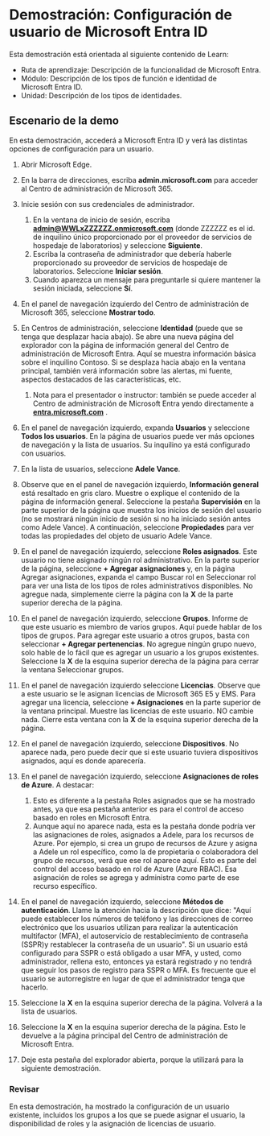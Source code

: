 <!---
---
Demostración: Título: "Exploración de la configuración de usuario de Microsoft Entra ID" Ruta de aprendizaje/Módulo/Unidad: "Ruta de aprendizaje: Descripción de la funcionalidad de Microsoft Entra; Módulo 1: Descripción de los tipos de función e identidad de Microsoft Entra ID; Unidad 3: Descripción de los tipos de identidad de Microsoft Entra"
---
--->

# Demostración: Configuración de usuario de Microsoft Entra ID

Esta demostración está orientada al siguiente contenido de Learn:

- Ruta de aprendizaje: Descripción de la funcionalidad de Microsoft Entra.
- Módulo: Descripción de los tipos de función e identidad de Microsoft Entra ID.
- Unidad: Descripción de los tipos de identidades.

## Escenario de la demo

En esta demostración, accederá a Microsoft Entra ID y verá las distintas opciones de configuración para un usuario.

1. Abrir Microsoft Edge.

1. En la barra de direcciones, escriba **admin.microsoft.com** para acceder al Centro de administración de Microsoft 365.

1. Inicie sesión con sus credenciales de administrador.
    1. En la ventana de inicio de sesión, escriba **admin@WWLxZZZZZZ.onmicrosoft.com** (donde ZZZZZZ es el id. de inquilino único proporcionado por el proveedor de servicios de hospedaje de laboratorios) y seleccione **Siguiente**.
    1. Escriba la contraseña de administrador que debería haberle proporcionado su proveedor de servicios de hospedaje de laboratorios. Seleccione **Iniciar sesión**.
    1. Cuando aparezca un mensaje para preguntarle si quiere mantener la sesión iniciada, seleccione **Sí**.

1. En el panel de navegación izquierdo del Centro de administración de Microsoft 365, seleccione **Mostrar todo**.

1. En Centros de administración, seleccione **Identidad** (puede que se tenga que desplazar hacia abajo).  Se abre una nueva página del explorador con la página de información general del Centro de administración de Microsoft Entra. Aquí se muestra información básica sobre el inquilino Contoso. Si se desplaza hacia abajo en la ventana principal, también verá información sobre las alertas, mi fuente, aspectos destacados de las características, etc.  
    1. Nota para el presentador o instructor: también se puede acceder al Centro de administración de Microsoft Entra yendo directamente a **[entra.microsoft.com](https://entra.microsoft.com)** .

1. En el panel de navegación izquierdo, expanda **Usuarios** y seleccione **Todos los usuarios**.  En la página de usuarios puede ver más opciones de navegación y la lista de usuarios. Su inquilino ya está configurado con usuarios.

1. En la lista de usuarios, seleccione **Adele Vance**.

1. Observe que en el panel de navegación izquierdo, **Información general** está resaltado en gris claro.  Muestre o explique el contenido de la página de información general.  Seleccione la pestaña **Supervisión** en la parte superior de la página que muestra los inicios de sesión del usuario (no se mostrará ningún inicio de sesión si no ha iniciado sesión antes como Adele Vance).  A continuación, seleccione **Propiedades** para ver todas las propiedades del objeto de usuario Adele Vance.

1. En el panel de navegación izquierdo, seleccione **Roles asignados**.  Este usuario no tiene asignado ningún rol administrativo.  En la parte superior de la página, seleccione **+ Agregar asignaciones** y, en la página Agregar asignaciones, expanda el campo Buscar rol en Seleccionar rol para ver una lista de los tipos de roles administrativos disponibles.  No agregue nada, simplemente cierre la página con la **X** de la parte superior derecha de la página.

1. En el panel de navegación izquierdo, seleccione **Grupos**.  Informe de que este usuario es miembro de varios grupos.  Aquí puede hablar de los tipos de grupos.  Para agregar este usuario a otros grupos, basta con seleccionar **+ Agregar pertenencias**.  No agregue ningún grupo nuevo, solo hable de lo fácil que es agregar un usuario a los grupos existentes. Seleccione la **X** de la esquina superior derecha de la página para cerrar la ventana Seleccionar grupos.

1. En el panel de navegación izquierdo seleccione **Licencias**. Observe que a este usuario se le asignan licencias de Microsoft 365 E5 y EMS.  Para agregar una licencia, seleccione **+ Asignaciones** en la parte superior de la ventana principal.  Muestre las licencias de este usuario. NO cambie nada.  Cierre esta ventana con la **X** de la esquina superior derecha de la página.

1. En el panel de navegación izquierdo, seleccione **Dispositivos**.  No aparece nada, pero puede decir que si este usuario tuviera dispositivos asignados, aquí es donde aparecería.

1. En el panel de navegación izquierdo, seleccione **Asignaciones de roles de Azure**.  A destacar:
    1. Esto es diferente a la pestaña Roles asignados que se ha mostrado antes, ya que esa pestaña anterior es para el control de acceso basado en roles en Microsoft Entra.
    1. Aunque aquí no aparece nada, esta es la pestaña donde podría ver las asignaciones de roles, asignados a Adele, para los recursos de Azure. Por ejemplo, si crea un grupo de recursos de Azure y asigna a Adele un rol específico, como la de propietaria o colaboradora del grupo de recursos, verá que ese rol aparece aquí. Esto es parte del control del acceso basado en rol de Azure (Azure RBAC). Esa asignación de roles se agrega y administra como parte de ese recurso específico.

1. En el panel de navegación izquierdo, seleccione **Métodos de autenticación**.  Llame la atención hacia la descripción que dice: "Aquí puede establecer los números de teléfono y las direcciones de correo electrónico que los usuarios utilizan para realizar la autenticación multifactor (MFA), el autoservicio de restablecimiento de contraseña (SSPR)y restablecer la contraseña de un usuario". Si un usuario está configurado para SSPR o está obligado a usar MFA, y usted, como administrador, rellena esto, entonces ya estará registrado y no tendrá que seguir los pasos de registro para SSPR o MFA.  Es frecuente que el usuario se autorregistre en lugar de que el administrador tenga que hacerlo.

1. Seleccione la **X** en la esquina superior derecha de la página. Volverá a la lista de usuarios.

1. Seleccione la **X** en la esquina superior derecha de la página. Esto le devuelve a la página principal del Centro de administración de Microsoft Entra.

1. Deje esta pestaña del explorador abierta, porque la utilizará para la siguiente demostración.

### Revisar

En esta demostración, ha mostrado la configuración de un usuario existente, incluidos los grupos a los que se puede asignar el usuario, la disponibilidad de roles y la asignación de licencias de usuario.
